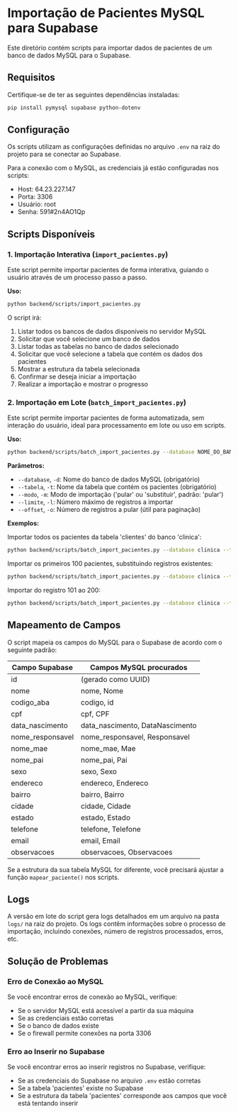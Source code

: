 # Importação de Pacientes MySQL para Supabase

Este diretório contém scripts para importar dados de pacientes de um banco de dados MySQL para o Supabase.

## Requisitos

Certifique-se de ter as seguintes dependências instaladas:

```bash
pip install pymysql supabase python-dotenv
```

## Configuração

Os scripts utilizam as configurações definidas no arquivo `.env` na raiz do projeto para se conectar ao Supabase.

Para a conexão com o MySQL, as credenciais já estão configuradas nos scripts:

- Host: 64.23.227.147
- Porta: 3306
- Usuário: root
- Senha: 591#2n4AO1Qp

## Scripts Disponíveis

### 1. Importação Interativa (`import_pacientes.py`)

Este script permite importar pacientes de forma interativa, guiando o usuário através de um processo passo a passo.

**Uso:**
```bash
python backend/scripts/import_pacientes.py
```

O script irá:
1. Listar todos os bancos de dados disponíveis no servidor MySQL
2. Solicitar que você selecione um banco de dados
3. Listar todas as tabelas no banco de dados selecionado
4. Solicitar que você selecione a tabela que contém os dados dos pacientes
5. Mostrar a estrutura da tabela selecionada
6. Confirmar se deseja iniciar a importação
7. Realizar a importação e mostrar o progresso

### 2. Importação em Lote (`batch_import_pacientes.py`)

Este script permite importar pacientes de forma automatizada, sem interação do usuário, ideal para processamento em lote ou uso em scripts.

**Uso:**
```bash
python backend/scripts/batch_import_pacientes.py --database NOME_DO_BANCO --tabela NOME_DA_TABELA [opções]
```

**Parâmetros:**
- `--database`, `-d`: Nome do banco de dados MySQL (obrigatório)
- `--tabela`, `-t`: Nome da tabela que contém os pacientes (obrigatório)
- `--modo`, `-m`: Modo de importação ('pular' ou 'substituir', padrão: 'pular')
- `--limite`, `-l`: Número máximo de registros a importar
- `--offset`, `-o`: Número de registros a pular (útil para paginação)

**Exemplos:**

Importar todos os pacientes da tabela 'clientes' do banco 'clinica':
```bash
python backend/scripts/batch_import_pacientes.py --database clinica --tabela clientes
```

Importar os primeiros 100 pacientes, substituindo registros existentes:
```bash
python backend/scripts/batch_import_pacientes.py --database clinica --tabela clientes --modo substituir --limite 100
```

Importar do registro 101 ao 200:
```bash
python backend/scripts/batch_import_pacientes.py --database clinica --tabela clientes --limite 100 --offset 100
```

## Mapeamento de Campos

O script mapeia os campos do MySQL para o Supabase de acordo com o seguinte padrão:

| Campo Supabase | Campos MySQL procurados |
|----------------|-------------------------|
| id | (gerado como UUID) |
| nome | nome, Nome |
| codigo_aba | codigo, id |
| cpf | cpf, CPF |
| data_nascimento | data_nascimento, DataNascimento |
| nome_responsavel | nome_responsavel, Responsavel |
| nome_mae | nome_mae, Mae |
| nome_pai | nome_pai, Pai |
| sexo | sexo, Sexo |
| endereco | endereco, Endereco |
| bairro | bairro, Bairro |
| cidade | cidade, Cidade |
| estado | estado, Estado |
| telefone | telefone, Telefone |
| email | email, Email |
| observacoes | observacoes, Observacoes |

Se a estrutura da sua tabela MySQL for diferente, você precisará ajustar a função `mapear_paciente()` nos scripts.

## Logs

A versão em lote do script gera logs detalhados em um arquivo na pasta `logs/` na raiz do projeto. Os logs contêm informações sobre o processo de importação, incluindo conexões, número de registros processados, erros, etc.

## Solução de Problemas

### Erro de Conexão ao MySQL

Se você encontrar erros de conexão ao MySQL, verifique:
- Se o servidor MySQL está acessível a partir da sua máquina
- Se as credenciais estão corretas
- Se o banco de dados existe
- Se o firewall permite conexões na porta 3306

### Erro ao Inserir no Supabase

Se você encontrar erros ao inserir registros no Supabase, verifique:
- Se as credenciais do Supabase no arquivo `.env` estão corretas
- Se a tabela 'pacientes' existe no Supabase
- Se a estrutura da tabela 'pacientes' corresponde aos campos que você está tentando inserir 